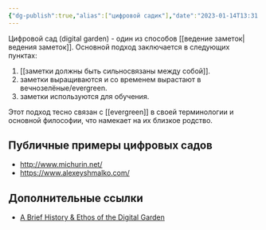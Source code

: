 ```yaml
---
{"dg-publish":true,"alias":["цифровой садик"],"date":"2023-01-14T13:31:40+04:00","modified_at":"2023-01-28T20:38:30+04:00","permalink":"/digital-garden/","dgPassFrontmatter":true}
---
```



Цифровой сад (digital garden) - один из способов [[ведение заметок|ведения заметок]]. Основной подход заключается в следующих пунктах:
1. [[заметки должны быть сильносвязаны между собой]].
2. заметки выращиваются и со временем вырастают в вечнозелёные/evergreen.
3. заметки используются для обучения.

Этот подход тесно связан с [[evergreen]] в своей терминологии и основной философии, что намекает на их близкое родство.

## Публичные примеры цифровых садов

- http://www.michurin.net/
- https://www.alexeyshmalko.com/

## Дополнительные ссылки

- [A Brief History & Ethos of the Digital Garden](https://maggieappleton.com/garden-history)
